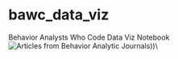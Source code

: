 # bawc_data_viz
Behavior Analysts Who Code Data Viz Notebook
![Articles from Behavior Analytic Journals](https://github.com/jakesosine/bawc_data_viz/script/blob/main/plot.png?raw=true)))\
